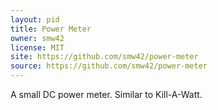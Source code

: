 ```yaml
---
layout: pid
title: Power Meter
owner: smw42
license: MIT
site: https://github.com/smw42/power-meter
source: https://github.com/smw42/power-meter
---
```

A small DC power meter.  Similar to Kill-A-Watt.